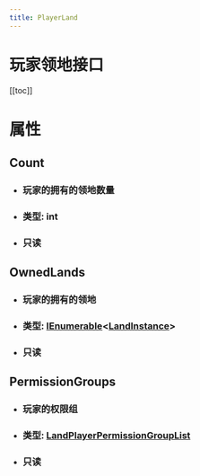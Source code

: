 ```yaml
---
title: PlayerLand
---
```


<h1>玩家领地接口</h1>

[[toc]]

# 属性
## Count
- ### 玩家的拥有的领地数量
- ### 类型: int
- ### 只读
## OwnedLands
- ### 玩家的拥有的领地
- ### 类型: [IEnumerable](../types/IEnumerable.md)&lt;[LandInstance](../types/LandInstance.md)&gt;
- ### 只读
## PermissionGroups
- ### 玩家的权限组
- ### 类型: [LandPlayerPermissionGroupList](../types/LandPlayerPermissionGroupList.md)
- ### 只读